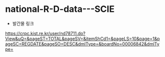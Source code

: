 # national-R-D-data---SCIE
- 발간물 링크

https://crpc.kist.re.kr/user/nd78711.do?View&uQ=&pageST=TOTAL&pageSV=&itemShCd1=&pageLS=10&page=1&pageSC=REGDATE&pageSO=DESC&dmlType=&boardNo=00006842&dmlType=
